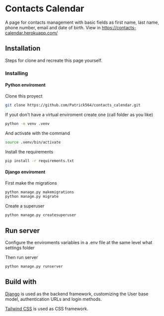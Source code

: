 # Contacts Calendar

A page for contacts management with basic fields as first name, last name,
phone number, email and date of birth.
View in https://contacts-calendar.herokuapp.com/

## Installation

Steps for clone and recreate this page yourself.

### Installing

#### Python enviroment

Clone this proyect

```bash
git clone https://github.com/Patrick564/contacts_calendar.git
```

If yout don't have a virtual enviroment create one (call folder as you like)

```bash
python -m venv .venv
```

And activate with the command

```bash
source .venv/bin/activate
```

Install the requirements

```bash
pip install -r requirements.txt
```

#### Django enviroment

First make the migrations

```bash
python manage.py makemigrations
python manage.py migrate
```

Create a superuser

```bash
python manage.py createsuperuser
```

## Run server

Configure the enviroments variables in a .env file at the same level
what settings folder

Then run server

```bash
python manage.py runserver
```

## Build with

[Django](https://github.com/django/django) is used as the backend framework,
customizing the User base model, authentication URLs and login methods.

[Tailwind CSS](https://github.com/tailwindcss/tailwindcss) is used as CSS framework.
